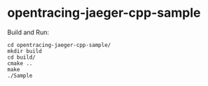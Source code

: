 # opentracing-jaeger-cpp-sample

Build and Run:

```
cd opentracing-jaeger-cpp-sample/
mkdir build
cd build/
cmake ..
make
./Sample
```
